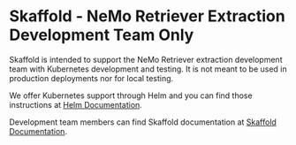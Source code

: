 # Skaffold - NeMo Retriever Extraction Development Team Only

Skaffold is intended to support the NeMo Retriever extraction development team with Kubernetes development and testing. It is not meant to be used in production deployments nor for local testing.

We offer Kubernetes support through Helm and you can find those instructions at [Helm Documentation](../helm/README.md).

Development team members can find Skaffold documentation at [Skaffold Documentation](/docs/docs/user-guide/developer-guide/kubernetes-dev.md).

